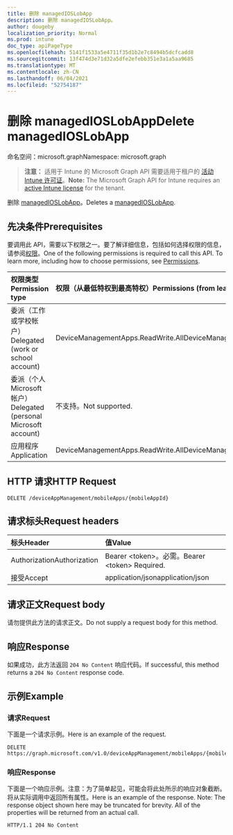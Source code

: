 ```yaml
---
title: 删除 managedIOSLobApp
description: 删除 managedIOSLobApp。
author: dougeby
localization_priority: Normal
ms.prod: intune
doc_type: apiPageType
ms.openlocfilehash: 5141f1533a5e4711f35d1b2e7c8494b5dcfcadd8
ms.sourcegitcommit: 13f474d3e71d32a5dfe2efebb351e3a1a5aa9685
ms.translationtype: MT
ms.contentlocale: zh-CN
ms.lasthandoff: 06/04/2021
ms.locfileid: "52754187"
---
```

# <a name="delete-managedioslobapp"></a><span data-ttu-id="a9f4a-103">删除 managedIOSLobApp</span><span class="sxs-lookup"><span data-stu-id="a9f4a-103">Delete managedIOSLobApp</span></span>

<span data-ttu-id="a9f4a-104">命名空间：microsoft.graph</span><span class="sxs-lookup"><span data-stu-id="a9f4a-104">Namespace: microsoft.graph</span></span>

> <span data-ttu-id="a9f4a-105">**注意：** 适用于 Intune 的 Microsoft Graph API 需要适用于租户的 [活动 Intune 许可证](https://go.microsoft.com/fwlink/?linkid=839381)。</span><span class="sxs-lookup"><span data-stu-id="a9f4a-105">**Note:** The Microsoft Graph API for Intune requires an [active Intune license](https://go.microsoft.com/fwlink/?linkid=839381) for the tenant.</span></span>

<span data-ttu-id="a9f4a-106">删除 [managedIOSLobApp](../resources/intune-apps-managedioslobapp.md)。</span><span class="sxs-lookup"><span data-stu-id="a9f4a-106">Deletes a [managedIOSLobApp](../resources/intune-apps-managedioslobapp.md).</span></span>

## <a name="prerequisites"></a><span data-ttu-id="a9f4a-107">先决条件</span><span class="sxs-lookup"><span data-stu-id="a9f4a-107">Prerequisites</span></span>
<span data-ttu-id="a9f4a-p101">要调用此 API，需要以下权限之一。要了解详细信息，包括如何选择权限的信息，请参阅[权限](/graph/permissions-reference)。</span><span class="sxs-lookup"><span data-stu-id="a9f4a-p101">One of the following permissions is required to call this API. To learn more, including how to choose permissions, see [Permissions](/graph/permissions-reference).</span></span>

|<span data-ttu-id="a9f4a-110">权限类型</span><span class="sxs-lookup"><span data-stu-id="a9f4a-110">Permission type</span></span>|<span data-ttu-id="a9f4a-111">权限（从最低特权到最高特权）</span><span class="sxs-lookup"><span data-stu-id="a9f4a-111">Permissions (from least to most privileged)</span></span>|
|:---|:---|
|<span data-ttu-id="a9f4a-112">委派（工作或学校帐户）</span><span class="sxs-lookup"><span data-stu-id="a9f4a-112">Delegated (work or school account)</span></span>|<span data-ttu-id="a9f4a-113">DeviceManagementApps.ReadWrite.All</span><span class="sxs-lookup"><span data-stu-id="a9f4a-113">DeviceManagementApps.ReadWrite.All</span></span>|
|<span data-ttu-id="a9f4a-114">委派（个人 Microsoft 帐户）</span><span class="sxs-lookup"><span data-stu-id="a9f4a-114">Delegated (personal Microsoft account)</span></span>|<span data-ttu-id="a9f4a-115">不支持。</span><span class="sxs-lookup"><span data-stu-id="a9f4a-115">Not supported.</span></span>|
|<span data-ttu-id="a9f4a-116">应用程序</span><span class="sxs-lookup"><span data-stu-id="a9f4a-116">Application</span></span>|<span data-ttu-id="a9f4a-117">DeviceManagementApps.ReadWrite.All</span><span class="sxs-lookup"><span data-stu-id="a9f4a-117">DeviceManagementApps.ReadWrite.All</span></span>|

## <a name="http-request"></a><span data-ttu-id="a9f4a-118">HTTP 请求</span><span class="sxs-lookup"><span data-stu-id="a9f4a-118">HTTP Request</span></span>
<!-- {
  "blockType": "ignored"
}
-->
``` http
DELETE /deviceAppManagement/mobileApps/{mobileAppId}
```

## <a name="request-headers"></a><span data-ttu-id="a9f4a-119">请求标头</span><span class="sxs-lookup"><span data-stu-id="a9f4a-119">Request headers</span></span>
|<span data-ttu-id="a9f4a-120">标头</span><span class="sxs-lookup"><span data-stu-id="a9f4a-120">Header</span></span>|<span data-ttu-id="a9f4a-121">值</span><span class="sxs-lookup"><span data-stu-id="a9f4a-121">Value</span></span>|
|:---|:---|
|<span data-ttu-id="a9f4a-122">Authorization</span><span class="sxs-lookup"><span data-stu-id="a9f4a-122">Authorization</span></span>|<span data-ttu-id="a9f4a-123">Bearer &lt;token&gt;。必需。</span><span class="sxs-lookup"><span data-stu-id="a9f4a-123">Bearer &lt;token&gt; Required.</span></span>|
|<span data-ttu-id="a9f4a-124">接受</span><span class="sxs-lookup"><span data-stu-id="a9f4a-124">Accept</span></span>|<span data-ttu-id="a9f4a-125">application/json</span><span class="sxs-lookup"><span data-stu-id="a9f4a-125">application/json</span></span>|

## <a name="request-body"></a><span data-ttu-id="a9f4a-126">请求正文</span><span class="sxs-lookup"><span data-stu-id="a9f4a-126">Request body</span></span>
<span data-ttu-id="a9f4a-127">请勿提供此方法的请求正文。</span><span class="sxs-lookup"><span data-stu-id="a9f4a-127">Do not supply a request body for this method.</span></span>

## <a name="response"></a><span data-ttu-id="a9f4a-128">响应</span><span class="sxs-lookup"><span data-stu-id="a9f4a-128">Response</span></span>
<span data-ttu-id="a9f4a-129">如果成功，此方法返回 `204 No Content` 响应代码。</span><span class="sxs-lookup"><span data-stu-id="a9f4a-129">If successful, this method returns a `204 No Content` response code.</span></span>

## <a name="example"></a><span data-ttu-id="a9f4a-130">示例</span><span class="sxs-lookup"><span data-stu-id="a9f4a-130">Example</span></span>

### <a name="request"></a><span data-ttu-id="a9f4a-131">请求</span><span class="sxs-lookup"><span data-stu-id="a9f4a-131">Request</span></span>
<span data-ttu-id="a9f4a-132">下面是一个请求示例。</span><span class="sxs-lookup"><span data-stu-id="a9f4a-132">Here is an example of the request.</span></span>
``` http
DELETE https://graph.microsoft.com/v1.0/deviceAppManagement/mobileApps/{mobileAppId}
```

### <a name="response"></a><span data-ttu-id="a9f4a-133">响应</span><span class="sxs-lookup"><span data-stu-id="a9f4a-133">Response</span></span>
<span data-ttu-id="a9f4a-p102">下面是一个响应示例。注意：为了简单起见，可能会将此处所示的响应对象截断。将从实际调用中返回所有属性。</span><span class="sxs-lookup"><span data-stu-id="a9f4a-p102">Here is an example of the response. Note: The response object shown here may be truncated for brevity. All of the properties will be returned from an actual call.</span></span>
``` http
HTTP/1.1 204 No Content
```




